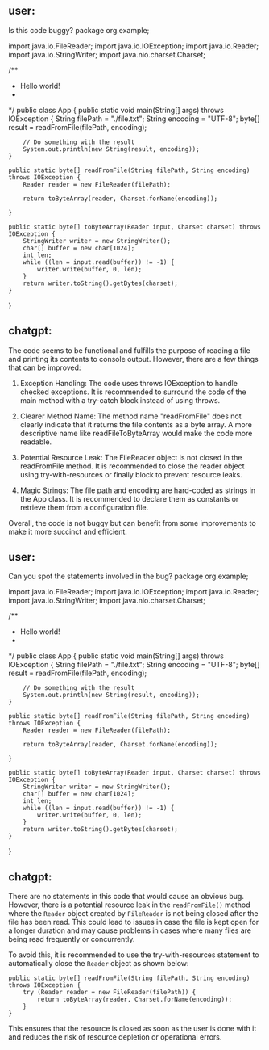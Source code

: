 

## user: 

Is this code buggy?
package org.example;

import java.io.FileReader;
import java.io.IOException;
import java.io.Reader;
import java.io.StringWriter;
import java.nio.charset.Charset;

/**
 * Hello world!
 *
 */
public class App 
{
    public static void main(String[] args) throws IOException {
        String filePath = "./file.txt";
        String encoding = "UTF-8";
        byte[] result = readFromFile(filePath, encoding);

        // Do something with the result
        System.out.println(new String(result, encoding));
    }

    public static byte[] readFromFile(String filePath, String encoding) throws IOException {
        Reader reader = new FileReader(filePath);

        return toByteArray(reader, Charset.forName(encoding));

    }

    public static byte[] toByteArray(Reader input, Charset charset) throws IOException {
        StringWriter writer = new StringWriter();
        char[] buffer = new char[1024];
        int len;
        while ((len = input.read(buffer)) != -1) {
            writer.write(buffer, 0, len);
        }
        return writer.toString().getBytes(charset);
    }
}


## chatgpt: 

The code seems to be functional and fulfills the purpose of reading a file and printing its contents to console output. However, there are a few things that can be improved:

1. Exception Handling: The code uses throws IOException to handle checked exceptions. It is recommended to surround the code of the main method with a try-catch block instead of using throws.

2. Clearer Method Name: The method name "readFromFile" does not clearly indicate that it returns the file contents as a byte array. A more descriptive name like readFileToByteArray would make the code more readable.

3. Potential Resource Leak: The FileReader object is not closed in the readFromFile method. It is recommended to close the reader object using try-with-resources or finally block to prevent resource leaks.

4. Magic Strings: The file path and encoding are hard-coded as strings in the App class. It is recommended to declare them as constants or retrieve them from a configuration file.

Overall, the code is not buggy but can benefit from some improvements to make it more succinct and efficient.

## user: 

Can you spot the statements involved in the bug?
package org.example;

import java.io.FileReader;
import java.io.IOException;
import java.io.Reader;
import java.io.StringWriter;
import java.nio.charset.Charset;

/**
 * Hello world!
 *
 */
public class App 
{
    public static void main(String[] args) throws IOException {
        String filePath = "./file.txt";
        String encoding = "UTF-8";
        byte[] result = readFromFile(filePath, encoding);

        // Do something with the result
        System.out.println(new String(result, encoding));
    }

    public static byte[] readFromFile(String filePath, String encoding) throws IOException {
        Reader reader = new FileReader(filePath);

        return toByteArray(reader, Charset.forName(encoding));

    }

    public static byte[] toByteArray(Reader input, Charset charset) throws IOException {
        StringWriter writer = new StringWriter();
        char[] buffer = new char[1024];
        int len;
        while ((len = input.read(buffer)) != -1) {
            writer.write(buffer, 0, len);
        }
        return writer.toString().getBytes(charset);
    }
}


## chatgpt: 

There are no statements in this code that would cause an obvious bug. However, there is a potential resource leak in the `readFromFile()` method where the `Reader` object created by `FileReader` is not being closed after the file has been read. This could lead to issues in case the file is kept open for a longer duration and may cause problems in cases where many files are being read frequently or concurrently. 

To avoid this, it is recommended to use the try-with-resources statement to automatically close the `Reader` object as shown below:
```
public static byte[] readFromFile(String filePath, String encoding) throws IOException {
    try (Reader reader = new FileReader(filePath)) {
        return toByteArray(reader, Charset.forName(encoding));
    }
}
``` 
This ensures that the resource is closed as soon as the user is done with it and reduces the risk of resource depletion or operational errors.